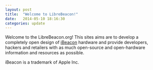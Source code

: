 ```yaml
---
layout: post
title:  "Welcome to LibreBeacon!"
date:   2014-05-10 18:16:30
categories: update
---
```


Welcome to the LibreBeacon.org! This sites aims are to develop a completely open design of [iBeacon][apple-ibeacon] hardware and provide developers, hackers and retailers with as much open-source and open-hardware information and resources as possible.

iBeacon is a trademark of Apple Inc.

[apple-ibeacon]: http://support.apple.com/kb/HT6048

